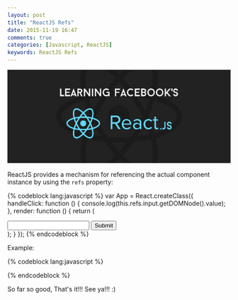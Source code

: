 ```yaml
---
layout: post
title: "ReactJS Refs"
date: 2015-11-19 16:47
comments: true
categories: [Javascript, ReactJS]
keywords: ReactJS Refs
---
```


<p>
  <img src="/images/reactjs.png" width="600" alt="ReactJS Refs" />
</p>

<p>
  ReactJS provides a mechanism for referencing the actual component instance by using the <code>refs</code> property:
</p>

{% codeblock lang:javascript %}
var App = React.createClass({
  handleClick: function () {
    console.log(this.refs.input.getDOMNode().value);
  },
  render: function () {
    return (
      <div>
        <input ref="input" />
        <button onClick={this.handleClick}>Submit</button>
      </div>
    );
  }
});
{% endcodeblock %}

<p>
  Example:
</p>

{% codeblock lang:javascript %}
<!DOCTYPE html>
<html>
<head>
  <meta charset="UTF-8">
  <title></title>
  <script type="text/javascript" src="http://fb.me/react-0.12.2.js"></script>
  <script type="text/javascript" src="http://fb.me/JSXTransformer-0.12.2.js"></script>
</head>
<body>
  <script type="text/jsx">
    var App = React.createClass({
      getInitialState: function() {
        return {
          red: 0,
          green: 0,
          blue: 0
        }
      },
      update: function(e) {
        this.setState({
          red: this.refs.red.refs.inp.getDOMNode().value,
          green: this.refs.green.refs.inp.getDOMNode().value,
          blue: this.refs.blue.refs.inp.getDOMNode().value
        });
      },
      render: function() {
        return (
          <div>
            <Slider ref="red" txt={this.state.txt} update={this.update} />
            <label>{this.state.red}</label>
            <Slider ref="green" txt={this.state.txt} update={this.update} />
            <label>{this.state.green}</label>
            <Slider ref="blue" txt={this.state.txt} update={this.update} />
            <label>{this.state.blue}</label>
          </div>
        );
      }
    });

    var Slider = React.createClass({
      render: function() {
        return (
            <div>
              <input ref="inp" type="range" min="0" max="255" onChange={this.props.update} />
            </div>
        );
      }
    });

    React.render(<App txt="this is the txt prop" />, document.body);
  </script>
</body>
</html>
{% endcodeblock %}

<p>
  So far so good, That's it!!! See ya!!! :)
</p>
